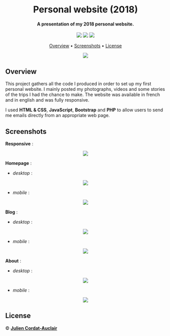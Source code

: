 <h1 align="center">
  <br>
  <b>Personal website (2018)</b>
  <br>
</h1>

<h4 align="center">A presentation of my 2018 personal website.</h4>

<p align="center">
  <img src="https://img.shields.io/badge/project-personal-blue.svg?style=flat-square">
  <img src="https://img.shields.io/badge/stability-unavailable-red.svg?style=flat-square">
  <img src="https://img.shields.io/badge/made_with-htlm-yellow.svg?style=flat-square">
</p>

<p align="center">
  <a href="#overview">Overview</a> •
  <a href="#screenshots">Screenshots</a> •
  <a href="#license">License</a>
</p>

<p align="center">
  <img src="screenshots/homescreen.gif">
</p>


## **Overview**

This project gathers all the code I produced in order to set up my first personal website. I mainly posted my photographs, videos and some stories of the trips I had the chance to make. The website was available in french and in english and was fully responsive.

I used **HTML & CSS**, **JavaScript**, **Bootstrap** and **PHP** to allow users to send me emails directly from an appropriate web page.


## **Screenshots**

**Responsive** :
<p align="center">
  <img src="screenshots/responsive.gif">
</p>

**Homepage** :

- *desktop* :
<p align="center">
  <img src="screenshots/homepage.png">
</p>

- *mobile* :
<p align="center">
  <img src="screenshots/homepage_mobile.png">
</p>

**Blog** :

- *desktop* :
<p align="center">
  <img src="screenshots/blog.png">
</p>

- *mobile* :
<p align="center">
  <img src="screenshots/blog_mobile.png">
</p>

**About** :

- *desktop* :
<p align="center">
  <img src="screenshots/about.png">
</p>

- *mobile* :
<p align="center">
  <img src="screenshots/about_mobile.png">
</p>


## **License**

© **[Julien Cordat-Auclair](https://github.com/jcordatauclair)**
